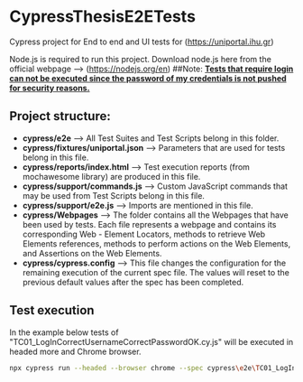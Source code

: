 # CypressThesisE2ETests
Cypress project for End to end and UI tests for (https://uniportal.ihu.gr)

Node.js is required to run this project. Download node.js here from the official webpage --> (https://nodejs.org/en)
##Note: 
<u><strong>Tests that require login can not be executed since the password of my credentials is not pushed for security reasons.</strong></u>

## Project structure: 
- **cypress/e2e**  --> All Test Suites and Test Scripts belong in this folder.
- **cypress/fixtures/uniportal.json**  --> Parameters that are used for tests belong in this file.
- **cypress/reports/index.html**  --> Test execution reports (from mochawesome library) are produced in this file.
- **cypress/support/commands.js**  --> Custom JavaScript commands that may be used from Test Scripts belong in this file.
- **cypress/support/e2e.js**  --> Imports are mentioned in this file.
- **cypress/Webpages**  --> The folder contains all the Webpages that have been used by tests. Each file represents a webpage and contains its corresponding Web - Element Locators, methods to retrieve Web Elements references, methods to perform actions on the Web Elements, and Assertions on the Web Elements.
- **cypress/cypress.config**  --> This file changes the configuration for the remaining execution of the current spec file. The values will reset to the previous default values after the spec has been completed.


## Test execution
In the example below tests of "TC01_LogInCorrectUsernameCorrectPasswordOK.cy.js" will be executed in headed more and Chrome browser.
```bash
npx cypress run --headed --browser chrome --spec cypress\e2e\TC01_LogInCorrectUsernameCorrectPasswordOK.cy.js
```

